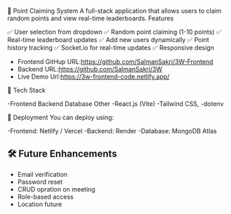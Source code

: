 📌 Point Claiming System
A full-stack application that allows users to claim random points and view real-time leaderboards.
Features

✅ User selection from dropdown
✅ Random point claiming (1-10 points)
✅ Real-time leaderboard updates
✅ Add new users dynamically
✅ Point history tracking
✅ Socket.io for real-time updates
✅ Responsive design

- Frontend GitHup URL:https://github.com/SalmanSakri/3W-Frontend
- Backend URL:https://github.com/SalmanSakri/3W
- Live Demo Url:https://3w-frontend-code.netlify.app/


🧩 Tech Stack

-Frontend	Backend	Database	Other
-React.js (Vite)
-Tailwind CSS,
-dotenv

📌 Deployment
You can deploy using:

-Frontend: Netlify / Vercel
-Backend: Render
-Database: MongoDB Atlas



## 🛠️ Future Enhancements
- Email verification
- Password reset
- CRUD opration on meeting
- Role-based access
- Location future

